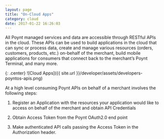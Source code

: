 ```yaml
---
layout: page
title: "On-Cloud Apps"
category: cloud
date: 2017-01-22 16:26:03
---
```



All Poynt managed services and data are accessible through RESTful APIs in the cloud. These APIs can be used to build applications in the cloud that can sync or process data, create and manage various resources (orders, customers, products, etc.) on-behalf of the merchant, build mobile applications for consumers that connect back to the merchant’s Poynt Terminal, and many more.

{: .center}
![Cloud Apps]({{ site.url }}/developer/assets/developers-poyntos-apis.png)

At a high level consuming Poynt APIs on behalf of a merchant involves the following steps:

1. Register an Application with the resources your application would like to access on behalf of the merchant and obtain API Credentials

2. Obtain Access Token from the Poynt OAuth2.0 end point

3. Make authenticated API calls passing the Access Token in the Authorization header.

<!-- feedback widget -->
<SCRIPT type="text/javascript">window.doorbellOptions = { appKey: 'eDRWq9iHMZLMyue0tGGchA7bvMGCFBeaHm8XBDUSkdBFcv0cYCi9eDTRBEIekznx' };(function(w, d, t) { var hasLoaded = false; function l() { if (hasLoaded) { return; } hasLoaded = true; window.doorbellOptions.windowLoaded = true; var g = d.createElement(t);g.id = 'doorbellScript';g.type = 'text/javascript';g.async = true;g.src = 'https://embed.doorbell.io/button/6657?t='+(new Date().getTime());(d.getElementsByTagName('head')[0]||d.getElementsByTagName('body')[0]).appendChild(g); } if (w.attachEvent) { w.attachEvent('onload', l); } else if (w.addEventListener) { w.addEventListener('load', l, false); } else { l(); } if (d.readyState == 'complete') { l(); } }(window, document, 'SCRIPT')); </SCRIPT>
